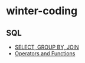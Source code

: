 # winter-coding

## SQL
- [SELECT, GROUP BY, JOIN](https://spring-slipper-6a7.notion.site/SELECT-GROUP-BY-JOIN-287ab2a704964c31b04628193b1425a4)
- [Operators and Functions](https://spring-slipper-6a7.notion.site/Operators-and-Functions-6fe89bf2dd024e879e2ec16849d457b7)


